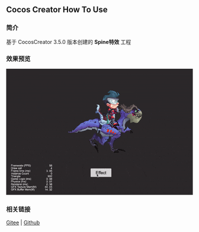 ## Cocos Creator How To Use

### 简介

基于 CocosCreator 3.5.0 版本创建的 **Spine特效** 工程

### 效果预览
![image](../../../gif/202203/2022030223.gif)

### 相关链接
[Gitee](https://gitee.com/mirrors_cocos-creator/test-cases-3d/tree/v3.0/assets/cases/spine) | [Github](https://github.com/cocos-creator/test-cases-3d/tree/v3.0/assets/cases/spine)